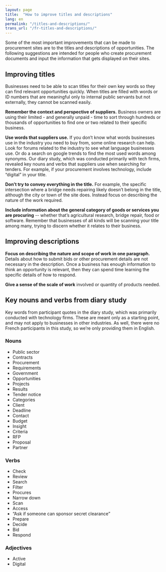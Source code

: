 ```yaml
---
layout: page
title:  "How to improve titles and descriptions"
lang: en
permalink: "/titles-and-descriptions/"
trans_url: "/fr-titles-and-descriptions/"
---
```


Some of the most important improvements that can be made to procurement sites are to the titles and descriptions of opportunities. The following suggestions are intended for people who create procurement documents and input the information that gets displayed on their sites.

## Improving titles 
Businesses need to be able to scan titles for their own key words so they can find relevant opportunities quickly. When titles are filled with words or ID numbers that are meaningful only to internal public servants but not externally, they cannot be scanned easily. 

**Remember the context and perspective of suppliers.** Business owners are using their limited - and generally unpaid - time to sort through hundreds or thousands of opportunities to find one or two related to their specific business. 

**Use words that suppliers use.** If you don’t know what words businesses use in the industry you need to buy from, some online research can help. Look for forums related to the industry to see what language businesses use. Or do a search on google trends to find the most used words among synonyms. Our diary study, which was conducted primarily with tech firms, revealed key nouns and verbs that suppliers use when searching for tenders. For example, if your procurement involves technology, include “digital” in your title.

**Don’t try to convey everything in the title.** For example, the specific intersection where a bridge needs repairing likely doesn’t belong in the title, although the city or town of the site does. Instead focus on describing the nature of the work required.

**Include information about the general category of goods or services you are procuring** -- whether that’s agricultural research, bridge repair, food or software. Remember that businesses of all kinds will be scanning your title among many, trying to discern whether it relates to their business. 

## Improving descriptions
**Focus on describing the nature and scope of work in one paragraph.** Details about how to submit bids or other procurement details are not necessary in the description. Once a business has enough information to think an opportunity is relevant, then they can spend time learning the specific details of how to respond. 

**Give a sense of the scale of work** involved or quantity of products needed.

## Key nouns and verbs from diary study
Key words from participant quotes in the diary study, which was primarily conducted with technology firms. These are meant only as a starting point, and may not apply to businesses in other industries. As well, there were no French participants in this study, so we’re only providing them in English.


### Nouns
* Public sector
* Contracts 
* Procurement
* Requirements 
* Government
* Opportunities 
* Projects 
* Results 
* Tender notice
* Categories 
* Client
* Deadline 
* Contact
* Budget
* Insight 
* Criteria 
* RFP
* Proposal
* Partner


### Verbs
* Check
* Review
* Search
* Filter
* Procures 
* Narrow down
* Scan
* Access 
* “Ask if someone can sponsor secret clearance”
* Prepare 
* Decide 
* Bid 
* Respond 


### Adjectives 
* Active 
* Digital




